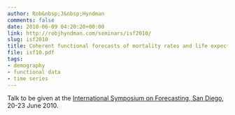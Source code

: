 ```yaml
---
author: Rob&nbsp;J&nbsp;Hyndman
comments: false
date: 2010-06-09 04:20:20+00:00
link: http://robjhyndman.com/seminars/isf2010/
slug: isf2010
title: Coherent functional forecasts of mortality rates and life expectancy
file: isf10.pdf
tags:
- demography
- functional data
- time series
---
```


Talk to be given at the [International Symposium on Forecasting, San Diego](http://www.forecasters.org/isf), 20-23 June 2010.
